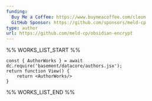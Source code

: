 ```yaml
---
funding:
  Buy Me a Coffee: https://www.buymeacoffee.com/cleon
  GitHub Sponsor: https://github.com/sponsors/meld-cp
type: author
url: https://github.com/meld-cp/obsidian-encrypt
---
```



%% WORKS_LIST_START %%

```datacorejsx
const { AuthorWorks } = await dc.require('basement/datacore/authors.jsx');
return function View() {
    return <AuthorWorks/>
}
```
%% WORKS_LIST_END %%